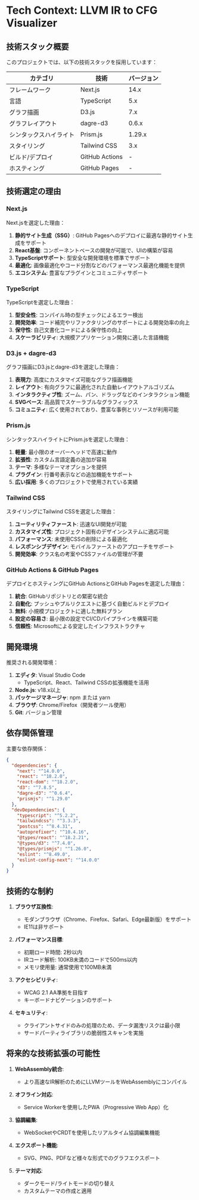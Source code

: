 # Tech Context: LLVM IR to CFG Visualizer

## 技術スタック概要

このプロジェクトでは、以下の技術スタックを採用しています：

| カテゴリ | 技術 | バージョン |
|---------|------|-----------|
| フレームワーク | Next.js | 14.x |
| 言語 | TypeScript | 5.x |
| グラフ描画 | D3.js | 7.x |
| グラフレイアウト | dagre-d3 | 0.6.x |
| シンタックスハイライト | Prism.js | 1.29.x |
| スタイリング | Tailwind CSS | 3.x |
| ビルド/デプロイ | GitHub Actions | - |
| ホスティング | GitHub Pages | - |

## 技術選定の理由

### Next.js

Next.jsを選定した理由：

1. **静的サイト生成（SSG）**: GitHub Pagesへのデプロイに最適な静的サイト生成をサポート
2. **React基盤**: コンポーネントベースの開発が可能で、UIの構築が容易
3. **TypeScriptサポート**: 型安全な開発環境を標準でサポート
4. **最適化**: 画像最適化やコード分割などのパフォーマンス最適化機能を提供
5. **エコシステム**: 豊富なプラグインとコミュニティサポート

### TypeScript

TypeScriptを選定した理由：

1. **型安全性**: コンパイル時の型チェックによるエラー検出
2. **開発効率**: コード補完やリファクタリングのサポートによる開発効率の向上
3. **保守性**: 自己文書化コードによる保守性の向上
4. **スケーラビリティ**: 大規模アプリケーション開発に適した言語機能

### D3.js + dagre-d3

グラフ描画にD3.jsとdagre-d3を選定した理由：

1. **表現力**: 高度にカスタマイズ可能なグラフ描画機能
2. **レイアウト**: 有向グラフに最適化された自動レイアウトアルゴリズム
3. **インタラクティブ性**: ズーム、パン、ドラッグなどのインタラクション機能
4. **SVGベース**: 高品質でスケーラブルなグラフィックス
5. **コミュニティ**: 広く使用されており、豊富な事例とリソースが利用可能

### Prism.js

シンタックスハイライトにPrism.jsを選定した理由：

1. **軽量**: 最小限のオーバーヘッドで高速に動作
2. **拡張性**: カスタム言語定義の追加が容易
3. **テーマ**: 多様なテーマオプションを提供
4. **プラグイン**: 行番号表示などの追加機能をサポート
5. **広い採用**: 多くのプロジェクトで使用されている実績

### Tailwind CSS

スタイリングにTailwind CSSを選定した理由：

1. **ユーティリティファースト**: 迅速なUI開発が可能
2. **カスタマイズ性**: プロジェクト固有のデザインシステムに適応可能
3. **パフォーマンス**: 未使用CSSの削除による最適化
4. **レスポンシブデザイン**: モバイルファーストのアプローチをサポート
5. **開発効率**: クラス名の考案やCSSファイルの管理が不要

### GitHub Actions & GitHub Pages

デプロイとホスティングにGitHub ActionsとGitHub Pagesを選定した理由：

1. **統合**: GitHubリポジトリとの緊密な統合
2. **自動化**: プッシュやプルリクエストに基づく自動ビルドとデプロイ
3. **無料**: 小規模プロジェクトに適した無料プラン
4. **設定の容易さ**: 最小限の設定でCI/CDパイプラインを構築可能
5. **信頼性**: Microsoftによる安定したインフラストラクチャ

## 開発環境

推奨される開発環境：

1. **エディタ**: Visual Studio Code
   - TypeScript、React、Tailwind CSSの拡張機能を活用
2. **Node.js**: v18.x以上
3. **パッケージマネージャ**: npm または yarn
4. **ブラウザ**: Chrome/Firefox（開発者ツール使用）
5. **Git**: バージョン管理

## 依存関係管理

主要な依存関係：

```json
{
  "dependencies": {
    "next": "^14.0.0",
    "react": "^18.2.0",
    "react-dom": "^18.2.0",
    "d3": "^7.8.5",
    "dagre-d3": "^0.6.4",
    "prismjs": "^1.29.0"
  },
  "devDependencies": {
    "typescript": "^5.2.2",
    "tailwindcss": "^3.3.3",
    "postcss": "^8.4.31",
    "autoprefixer": "^10.4.16",
    "@types/react": "^18.2.21",
    "@types/d3": "^7.4.0",
    "@types/prismjs": "^1.26.0",
    "eslint": "^8.49.0",
    "eslint-config-next": "^14.0.0"
  }
}
```

## 技術的な制約

1. **ブラウザ互換性**:
   - モダンブラウザ（Chrome、Firefox、Safari、Edge最新版）をサポート
   - IE11は非サポート

2. **パフォーマンス目標**:
   - 初期ロード時間: 2秒以内
   - IRコード解析: 100KB未満のコードで500ms以内
   - メモリ使用量: 通常使用で100MB未満

3. **アクセシビリティ**:
   - WCAG 2.1 AA準拠を目指す
   - キーボードナビゲーションのサポート

4. **セキュリティ**:
   - クライアントサイドのみの処理のため、データ漏洩リスクは最小限
   - サードパーティライブラリの脆弱性スキャンを実施

## 将来的な技術拡張の可能性

1. **WebAssembly統合**:
   - より高速なIR解析のためにLLVMツールをWebAssemblyにコンパイル

2. **オフライン対応**:
   - Service Workerを使用したPWA（Progressive Web App）化

3. **協調編集**:
   - WebSocketやCRDTを使用したリアルタイム協調編集機能

4. **エクスポート機能**:
   - SVG、PNG、PDFなど様々な形式でのグラフエクスポート

5. **テーマ対応**:
   - ダークモード/ライトモードの切り替え
   - カスタムテーマの作成と適用
